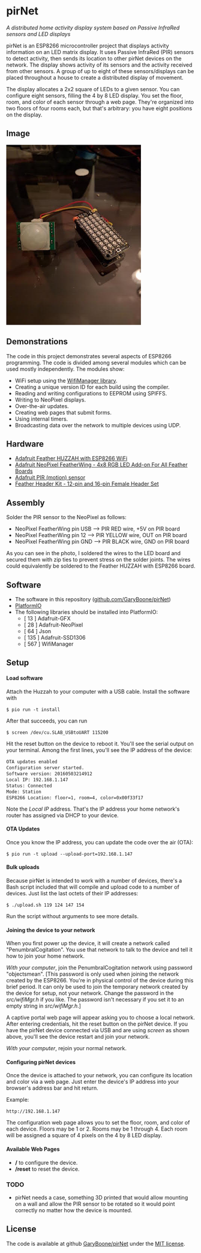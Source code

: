 # pirNet

_A distributed home activity display system based on Passive InfraRed sensors and LED displays_

pirNet is an ESP8266 microcontroller project that displays activity information on an LED matrix display. It uses Passive InfraRed (PIR) sensors to detect activity, then sends its location to other pirNet devices on the network. The display shows activity of its sensors and the activity received from other sensors. A group of up to eight of these sensors/displays can be placed throughout a house to create a distributed display of movement.

The display allocates a 2x2 square of LEDs to a given sensor. You can configure eight sensors, filling the 4 by 8 LED display. You set the floor, room, and color of each sensor through a web page. They're organized into two floors of four rooms each, but that's arbitrary: you have eight positions on the display.

## Image
![pirNet Assembled](imgs/pirNet.jpg)

## Demonstrations

The code in this project demonstrates several aspects of ESP8266 programming. The code is divided among several modules which can be used mostly independently. The modules show:

* WiFi setup using the [WifiManager library](https://github.com/tzapu/WiFiManager).
* Creating a unique version ID for each build using the compiler.
* Reading and writing configurations to EEPROM using SPIFFS.
* Writing to NeoPixel displays.
* Over-the-air updates.
* Creating web pages that submit forms.
* Using internal timers.
* Broadcasting data over the network to multiple devices using UDP.
 

## Hardware

* [Adafruit Feather HUZZAH with ESP8266 WiFi](https://www.adafruit.com/products/2821)
* [Adafruit NeoPixel FeatherWing - 4x8 RGB LED Add-on For All Feather Boards](https://www.adafruit.com/products/2945)
* [Adafruit PIR (motion) sensor](https://www.adafruit.com/products/189)
* [Feather Header Kit - 12-pin and 16-pin Female Header Set](https://www.adafruit.com/products/2886)


## Assembly
Solder the PIR sensor to the NeoPixel as follows:

* NeoPixel FeatherWing pin USB --> PIR RED wire, +5V on PIR board
* NeoPixel FeatherWing pin 12 --> PIR YELLOW wire, OUT on PIR board
* NeoPixel FeatherWing pin GND --> PIR BLACK wire, GND on PIR board

As you can see in the photo, I soldered the wires to the LED board and secured them with zip ties to prevent stress on the solder joints. The wires could equivalently be soldered to the Feather HUZZAH with ESP8266 board.

## Software
* The software in this repository ([github.com/GaryBoone/pirNet](https://github.com/GaryBoone/pirNet))
* [PlatformIO](http://platformio.org/)
* The following libraries should be installed into PlatformIO:
  * [ 13  ] Adafruit-GFX
  * [ 28  ] Adafruit-NeoPixel
  * [ 64  ] Json
  * [ 135 ] Adafruit-SSD1306
  * [ 567 ] WifiManager

## Setup

#### Load software

Attach the Huzzah to your computer with a USB cable. Install the software with 

    $ pio run -t install

After that succeeds, you can run

    $ screen /dev/cu.SLAB_USBtoUART 115200

Hit the reset button on the device to reboot it. You'll see the serial output on your terminal. Among the first lines, you'll see the IP address of the device:

    OTA updates enabled
    Configuration server started.
    Software version: 20160503214912
    Local IP: 192.168.1.147
    Status: Connected
    Mode: Station
    ESP8266 Location: floor=1, room=4, color=0x00f33f17

Note the _Local IP_ address. That's the IP address your home network's router has assigned via DHCP to your device. 

#### OTA Updates

Once you know the IP address, you can update the code over the air (OTA):

    $ pio run -t upload --upload-port=192.168.1.147
    
#### Bulk uploads

Because pirNet is intended to work with a number of devices, there's a Bash script included that will compile and upload code to a number of devices. Just list the last octets of their IP addresses:

    $ ./upload.sh 119 124 147 154

Run the script without arguments to see more details.

#### Joining the device to your network

When you first power up the device, it will create a network called "PenumbralCogitation". You use that network to talk to the device and tell it how to join your home network.

_With your computer_, join the PenumbralCogitation network using password "objectsmean". [This password is only used when joining the network created by the ESP8266. You're in physical control of the device during this brief period. It can only be used to join the temporary network created by the device for setup, not your network. Change the password in the _src/wifiMgr.h_ if you like. The password isn't necessary if you set it to an empty string in _src/wifiMgr.h_.]

A captive portal web page will appear asking you to choose a local network. After entering credentials, hit the reset button on the pirNet device. If you have the pirNet device connected via USB and are using _screen_ as shown above, you'll see the device restart and join your network.

_With your computer_, rejoin your normal network. 

#### Configuring pirNet devices

Once the device is attached to your network, you can configure its location and color via a web page. Just enter the device's IP address into your browser's address bar and hit return.

Example:

    http://192.168.1.147

The configuration web page allows you to set the floor, room, and color of each device. Floors may be 1 or 2. Rooms may be 1 through 4. Each room will be assigned a square of 4 pixels on the 4 by 8 LED display. 


#### Available Web Pages

* __/__ to configure the device.
* __/reset__ to reset the device.

### TODO

* pirNet needs a case, something 3D printed that would allow mounting on a wall and allow the PIR sensor to be rotated so it would point correctly no matter how the device is mounted.

## License
The code is available at github [GaryBoone/pirNet](https://github.com/GaryBoone/pirNet) under the [MIT license](http://opensource.org/licenses/mit-license.php).